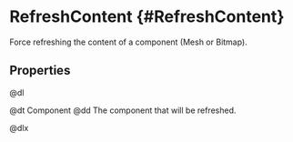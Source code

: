 # RefreshContent {#RefreshContent}

Force refreshing the content of a component (Mesh or Bitmap).

## Properties

@dl

@dt Component
@dd The component that will be refreshed.

@dlx
